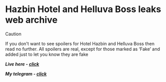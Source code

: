 # Hazbin Hotel and Helluva Boss leaks web archive
> [!CAUTION]
> If you don't want to see spoilers for Hotel Hazbin and Helluva Boss then read no further. All spoilers are real, except for those marked as ‘Fake’ and added just to let you know they are fake

***Live here - [click](https://hazbinhelluva.github.io/leaks/)***

***My telegram - [click](https://t.me/hazbinleak)***
